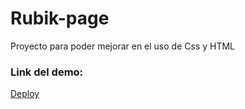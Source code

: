 # Rubik-page

Proyecto para poder mejorar en el uso de Css y HTML 

### Link del demo:

[Deploy](https://arenasagustin.github.io/cubo-rubik/)